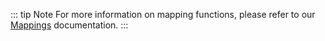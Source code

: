 ::: tip Note
For more information on mapping functions, please refer to our [Mappings](../../build/mapping/polkadot.md) documentation.
:::

